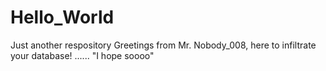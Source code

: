 # Hello_World
Just another respository
Greetings from Mr. Nobody_008, here to infiltrate your database! ...... "I hope soooo"
